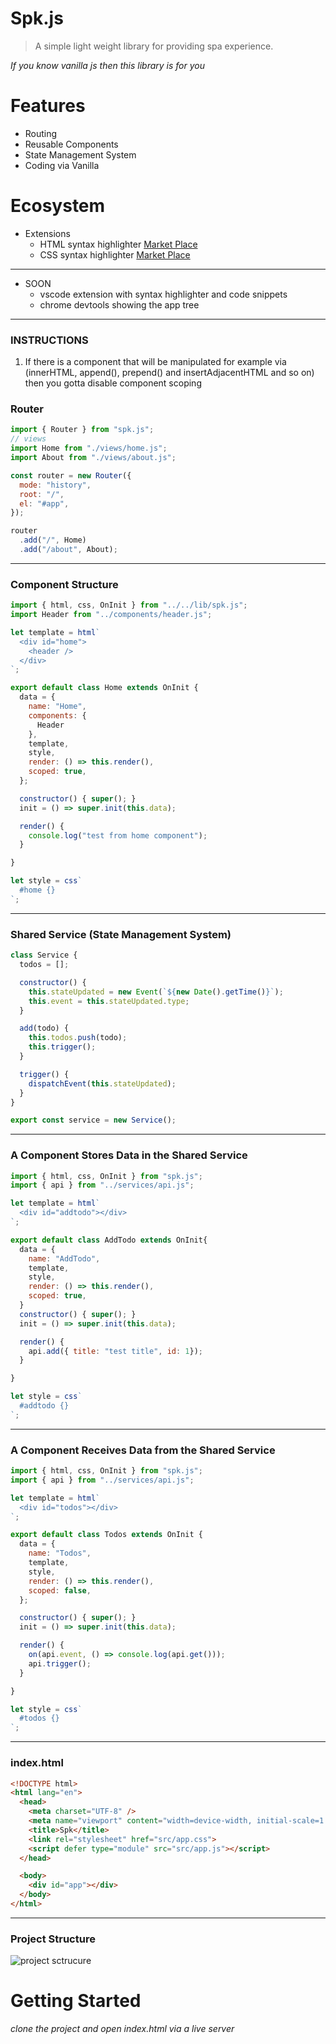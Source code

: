 # Spk.js
> A simple light weight library for providing spa experience.

*If you know vanilla js then this library is for you*

# Features
* Routing
* Reusable Components
* State Management System
* Coding via Vanilla

# Ecosystem
* Extensions
  * HTML syntax highlighter [Market Place](https://marketplace.visualstudio.com/items?itemName=Tobermory.es6-string-html)
  * CSS syntax highlighter [Market Place](https://marketplace.visualstudio.com/items?itemName=jpoissonnier.vscode-styled-components)

---
* SOON
  * vscode extension with syntax highlighter and code snippets
  * chrome devtools showing the app tree

---
### INSTRUCTIONS
1. If there is a component that will be manipulated for example via (innerHTML, append(), prepend() and insertAdjacentHTML and so on) then you gotta disable component scoping

### Router
```javascript
import { Router } from "spk.js";
// views
import Home from "./views/home.js";
import About from "./views/about.js";

const router = new Router({
  mode: "history",
  root: "/",
  el: "#app",
});

router
  .add("/", Home)
  .add("/about", About);
```

---

### Component Structure
```javascript
import { html, css, OnInit } from "../../lib/spk.js";
import Header from "../components/header.js";

let template = html`
  <div id="home">
    <header />
  </div>
`;

export default class Home extends OnInit {
  data = {
    name: "Home",
    components: {
      Header
    },
    template,
    style,
    render: () => this.render(),
    scoped: true,
  };

  constructor() { super(); }
  init = () => super.init(this.data);

  render() {
    console.log("test from home component");    
  }

}

let style = css`
  #home {}
`;
```
---

### Shared Service (State Management System)
```javascript
class Service {
  todos = [];

  constructor() {
    this.stateUpdated = new Event(`${new Date().getTime()}`);
    this.event = this.stateUpdated.type;
  }

  add(todo) {
    this.todos.push(todo);
    this.trigger();
  }

  trigger() {
    dispatchEvent(this.stateUpdated);
  }
}

export const service = new Service();
```
---

### A Component Stores Data in the Shared Service
```javascript
import { html, css, OnInit } from "spk.js";
import { api } from "../services/api.js";

let template = html`
  <div id="addtodo"></div>
`;

export default class AddTodo extends OnInit{
  data = {
    name: "AddTodo",
    template,
    style,
    render: () => this.render(),
    scoped: true,
  }
  constructor() { super(); }
  init = () => super.init(this.data);

  render() {
    api.add({ title: "test title", id: 1});
  }

}

let style = css`
  #addtodo {}
`;
```
---

### A Component Receives Data from the Shared Service
```javascript
import { html, css, OnInit } from "spk.js";
import { api } from "../services/api.js";

let template = html`
  <div id="todos"></div>
`;

export default class Todos extends OnInit {
  data = {
    name: "Todos",
    template,
    style,
    render: () => this.render(),
    scoped: false,
  };

  constructor() { super(); }
  init = () => super.init(this.data);

  render() {
    on(api.event, () => console.log(api.get()));
    api.trigger();
  }

}

let style = css`
  #todos {}
`;

```

---

### index.html 

```html
<!DOCTYPE html>
<html lang="en">
  <head>
    <meta charset="UTF-8" />
    <meta name="viewport" content="width=device-width, initial-scale=1.0" />
    <title>Spk</title>
    <link rel="stylesheet" href="src/app.css">
    <script defer type="module" src="src/app.js"></script>
  </head>

  <body>
    <div id="app"></div>
  </body>
</html>
```

---

### Project Structure
![project sctrucure](./structure.png)

# Getting Started
*clone the project and open index.html via a live server*